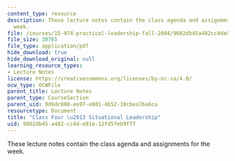 ```yaml
---
content_type: resource
description: These lecture notes contain the class agenda and assignments for the
  week.
file: /courses/15-974-practical-leadership-fall-2004/9082db45a482cc4de81e12fd5feb9ff7_class4.pdf
file_size: 30765
file_type: application/pdf
hide_download: true
hide_download_original: null
learning_resource_types:
- Lecture Notes
license: https://creativecommons.org/licenses/by-nc-sa/4.0/
ocw_type: OCWFile
parent_title: Lecture Notes
parent_type: CourseSection
parent_uid: 9d6dc808-ee97-e081-4b52-10cbea76a6ca
resourcetype: Document
title: "Class Four \u2013 Situational Leadership"
uid: 9082db45-a482-cc4d-e81e-12fd5feb9ff7
---
```

These lecture notes contain the class agenda and assignments for the week.